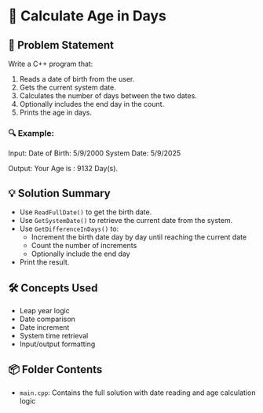 # 📅 Calculate Age in Days

## 🧩 Problem Statement
Write a C++ program that:
1. Reads a date of birth from the user.
2. Gets the current system date.
3. Calculates the number of days between the two dates.
4. Optionally includes the end day in the count.
5. Prints the age in days.

### 🔍 Example:
Input:
Date of Birth: 5/9/2000 
System Date: 5/9/2025

Output:
Your Age is : 9132 Day(s).


## 💡 Solution Summary
- Use `ReadFullDate()` to get the birth date.
- Use `GetSystemDate()` to retrieve the current date from the system.
- Use `GetDifferenceInDays()` to:
  - Increment the birth date day by day until reaching the current date
  - Count the number of increments
  - Optionally include the end day
- Print the result.

## 🛠️ Concepts Used
- Leap year logic  
- Date comparison  
- Date increment  
- System time retrieval  
- Input/output formatting  

## 📦 Folder Contents
- `main.cpp`: Contains the full solution with date reading and age calculation logic
